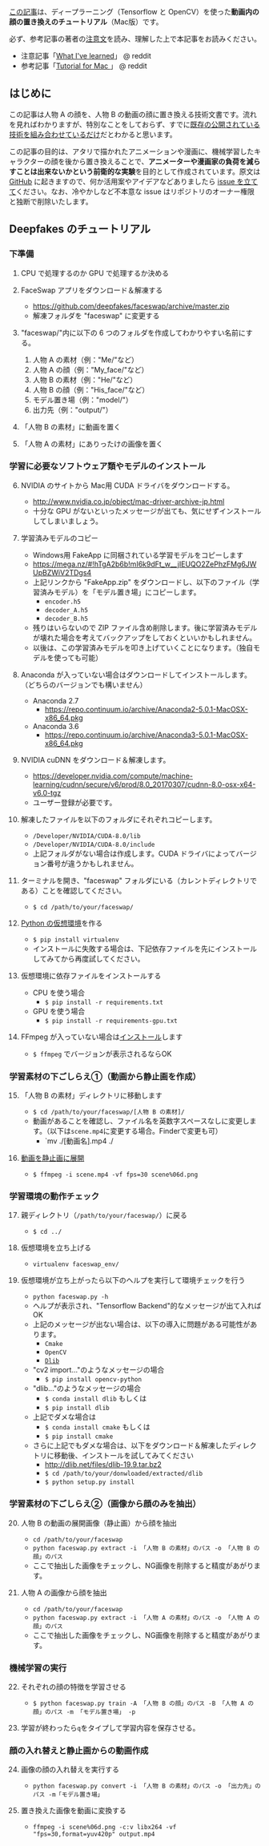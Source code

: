 [この記事](https://blog.keinos.com/20180207_3332)は、ディープラーニング（Tensorflow と OpenCV）を使った**動画内の顔の置き換えのチュートリアル**（Mac版）です。

必ず、参考記事の著者の[注意文](https://www.reddit.com/r/deepfakes/comments/7tjjbv/what_ive_learned/)を読み、理解した上で本記事をお読みください。

- 注意記事「[What I've learned](https://www.reddit.com/r/deepfakes/comments/7tjjbv/what_ive_learned/)」 @ reddit
- 参考記事「[Tutorial for Mac ](https://www.reddit.com/r/deepfakes/comments/7ttqk2/tutorial_for_mac/)」 @ reddit

## はじめに

この記事は人物 A の顔を、人物 B の動画の顔に置き換える技術文書です。流れを見ればわかりますが、特別なことをしておらず、すでに[既存の公開されている技術を組み合わせているだけ](https://blog.keinos.com/20180207_3285#outline__2)だとわかると思います。

この記事の目的は、アタリで描かれたアニメーションや漫画に、機械学習したキャラクターの顔を後から置き換えることで、**アニメーターや漫画家の負荷を減らすことは出来ないかという前衛的な実験**を目的として作成されています。原文は [GitHub](https://github.com/KEINOS/HowToSwapFaces-JA) に起きますので、何か活用案やアイデアなどありましたら [issue を立てて](https://github.com/KEINOS/HowToSwapFaces-JA/issues)ください。なお、冷やかしなど不本意な issue はリポジトリのオーナー権限と独断で削除いたします。

## Deepfakes のチュートリアル

### 下準備

1. CPU で処理するのか GPU で処理するか決める

2. FaceSwap アプリをダウンロード＆解凍する
	- https://github.com/deepfakes/faceswap/archive/master.zip
	- 解凍フォルダを "faceswap" に変更する

3. "faceswap/"内に以下の 6 つのフォルダを作成してわかりやすい名前にする。
	1. 人物 A の素材（例："Me/"など）
	2. 人物 A の顔（例："My_face/"など）
	3. 人物 B の素材（例："He/"など）
	4. 人物 B の顔（例："His_face/"など）
	5. モデル置き場（例："model/"）
	6. 出力先（例："output/"）

4. 「人物 B の素材」に動画を置く

5. 「人物 A の素材」にありったけの画像を置く

### 学習に必要なソフトウェア類やモデルのインストール

6. NVIDIA のサイトから Mac用 CUDA ドライバをダウンロードする。
	- http://www.nvidia.co.jp/object/mac-driver-archive-jp.html
	- 十分な GPU がないといったメッセージが出ても、気にせずインストールしてしまいましょう。

7. 学習済みモデルのコピー
	- Windows用 FakeApp に同梱されている学習モデルをコピーします
	- https://mega.nz/#!hTgA2b6b!mI6k9dFt_w__jIEUQO2ZePhzFMg6JWUpBZWiV2TDgs4 
	- 上記リンクから "FakeApp.zip" をダウンロードし、以下のファイル（学習済みモデル）を「モデル置き場」にコピーします。
		- `encoder.h5`
		- `decoder_A.h5`
		- `decoder_B.h5`
	- 残りはいらないので ZIP ファイル含め削除します。後に学習済みモデルが壊れた場合を考えてバックアップをしておくといいかもしれません。
	- 以後は、この学習済みモデルを叩き上げていくことになります。（独自モデルを使っても可能）

8. Anaconda が入っていない場合はダウンロードしてインストールします。（どちらのバージョンでも構いません）
	- Anaconda 2.7
		- https://repo.continuum.io/archive/Anaconda2-5.0.1-MacOSX-x86_64.pkg
	- Anaconda 3.6
		- https://repo.continuum.io/archive/Anaconda3-5.0.1-MacOSX-x86_64.pkg
9. NVIDIA cuDNN をダウンロード＆解凍します。
	- https://developer.nvidia.com/compute/machine-learning/cudnn/secure/v6/prod/8.0_20170307/cudnn-8.0-osx-x64-v6.0-tgz
	- ユーザー登録が必要です。

10. 解凍したファイルを以下のフォルダにそれぞれコピーします。
    - `/Developer/NVIDIA/CUDA-8.0/lib`
    - `/Developer/NVIDIA/CUDA-8.0/include`
    - 上記フォルダがない場合は作成します。CUDA ドライバによってバージョン番号が違うかもしれません。

11. ターミナルを開き、"faceswap" フォルダにいる（カレントディレクトリである）ことを確認してください。
	- `$ cd /path/to/your/faceswap/`

12. [Python の仮想環境](https://qiita.com/caad1229/items/325ca5c8ad198b0ebce7)を作る
	- `$ pip install virtualenv` 
	- インストールに失敗する場合は、下記依存ファイルを先にインストールしてみてから再度試してください。

13. 仮想環境に依存ファイルをインストールする
	- CPU を使う場合
		- `$ pip install -r requirements.txt`
	- GPU を使う場合
		- `$ pip install -r requirements-gpu.txt`

14. FFmpeg が入っていない場合は[インストール](https://qiita.com/search?utf8=%E2%9C%93&sort=&q=Mac+FFMpeg+%E3%82%A4%E3%83%B3%E3%82%B9%E3%83%88%E3%83%BC%E3%83%AB)します
	- `$ ffmpeg` でバージョンが表示されるならOK

### 学習素材の下ごしらえ①（動画から静止画を作成）

15. 「人物 B の素材」ディレクトリに移動します
	- `$ cd /path/to/your/faceswap/[人物 B の素材]/`
	- 動画があることを確認し、ファイル名を英数字スペースなしに変更します。（以下は`scene.mp4`に変更する場合。Finderで変更も可）
		- `mv ./[動画名].mp4 ./ 

16. [動画を静止画に展開](https://qiita.com/matoken/items/664e7a7e8f31e8a46a60)
	- `$ ffmpeg -i scene.mp4 -vf fps=30 scene%06d.png`

### 学習環境の動作チェック

17. 親ディレクトリ（`/path/to/your/faceswap/`）に戻る
    - `$ cd ../`

18. 仮想環境を立ち上げる
	- `virtualenv faceswap_env/`

19. 仮想環境が立ち上がったら以下のヘルプを実行して環境チェックを行う
	- `python faceswap.py -h`
	- ヘルプが表示され、"Tensorflow Backend"的なメッセージが出て入ればOK
	- 上記のメッセージが出ない場合は、以下の導入に問題がある可能性があります。
		- `Cmake`
		- `OpenCV`
		- [`Dlib`](https://qiita.com/nonbiri15/items/9561c8194ba0b2041bd0) 
	- "cv2 import..."のようなメッセージの場合
		- `$ pip install opencv-python`
	- "dlib..."のようなメッセージの場合
		- `$ conda install dlib` もしくは
		- `$ pip install dlib`
	- 上記でダメな場合は
		- `$ conda install cmake` もしくは
		- `$ pip install cmake`
	- さらに上記でもダメな場合は、以下をダウンロード＆解凍したディレクトリに移動後、インストールを試してみてください
		- http://dlib.net/files/dlib-19.9.tar.bz2
		- `$ cd /path/to/your/donwloaded/extracted/dlib`
		- `$ python setup.py install`

### 学習素材の下ごしらえ②（画像から顔のみを抽出）

20. 人物 B の動画の展開画像（静止画）から顔を抽出
	- `cd /path/to/your/faceswap`
	- `python faceswap.py extract -i 「人物 B の素材」のパス -o 「人物 B の顔」のパス`
	- ここで抽出した画像をチェックし、NG画像を削除すると精度があがります。

21. 人物 A の画像から顔を抽出
	- `cd /path/to/your/faceswap`
	- `python faceswap.py extract -i 「人物 A の素材」のパス -o 「人物 A の顔」のパス`
	- ここで抽出した画像をチェックし、NG画像を削除すると精度があがります。

### 機械学習の実行

22. それぞれの顔の特徴を学習させる
	- `$ python faceswap.py train -A 「人物 B の顔」のパス -B 「人物 A の顔」のパス -m 「モデル置き場」 -p`

23. 学習が終わったら`q`をタイプして学習内容を保存させる。

### 顔の入れ替えと静止画からの動画作成

24. 画像の顔の入れ替えを実行する
	- `python faceswap.py convert -i 「人物 B の素材」のパス -o 「出力先」のパス -m「モデル置き場」`

25. 置き換えた画像を動画に変換する
	- `ffmpeg -i scene%06d.png -c:v libx264 -vf "fps=30,format=yuv420p" output.mp4`


